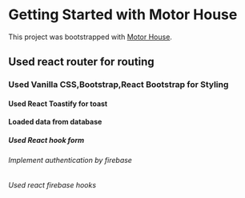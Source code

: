 # Getting Started with Motor House

This project was bootstrapped with [Motor House](https://github.com/facebook/create-react-app).

## Used react router for routing
### Used Vanilla CSS,Bootstrap,React Bootstrap for Styling
#### Used React Toastify for toast
#### Loaded data from database
##### Used React hook form
###### Implement authentication by firebase
###### Used react firebase hooks 